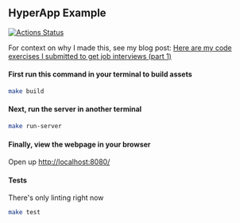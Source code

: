 
## HyperApp Example


[![Actions Status](https://github.com/umaar/hyperapp-example/workflows/Node%20CI/badge.svg)](https://github.com/umaar/hyperapp-example/actions)

For context on why I made this, see my blog post: [Here are my code exercises I submitted to get job interviews (part 1)](https://umaar.com/blog/my-code-exercise-submissions-part-1/)

#### First run this command in your terminal to build assets

```sh
make build
```

#### Next, run the server in another terminal

```sh
make run-server
```

#### Finally, view the webpage in your browser

Open up [http://localhost:8080/](http://localhost:8080/)

#### Tests

There's only linting right now

```sh
make test
```

